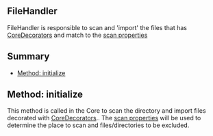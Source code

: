 ## FileHandler

FileHandler is responsible to scan and 'import' the files that has [CoreDecorators](documentation/the-way/core/decorator/core-decorators.md)
and match to the [scan properties](documentation/the-way/core/application-properties.md#the-waycorescan)

## Summary
 - [Method: initialize](#method-initialize)

## Method: initialize

This method is called in the Core to scan the directory and import files decorated with [CoreDecorators](documentation/the-way/core/decorator/core-decorators.md)..
The [scan properties](documentation/the-way/core/application-properties.md#the-waycorescan) will be used to determine the place to scan and files/directories to be excluded.
